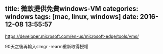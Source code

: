 title: 微軟提供免費windows-VM
categories: windows
tags: [mac, linux, windows]
date: 2016-12-08 13:55:57
---

https://developer.microsoft.com/en-us/microsoft-edge/tools/vms/

90天之後再輸入slmgr -rearm重新取得授權
